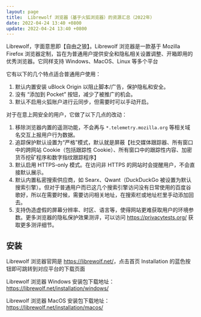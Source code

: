 ```yaml
---
layout: page
title:  Librewolf 浏览器（基于火狐浏览器）的资源汇总（2022年）
date: 2022-04-24 13:40 +0800
update: 2022-04-24 13:40 +0800
---
```


Librewolf，字面意思即【自由之狼】。Librewolf 浏览器是一款基于 Mozilla Firefox 浏览器定制，旨在为普通用户提供安全和隐私相关设置调整、开箱即用的优秀浏览器。它同样支持 Windows、MacOS、Linux 等多个平台

它有以下的几个特点适合普通用户使用：

1. 默认内置安装 uBlock Origin 以阻止脚本/广告，保护隐私和安全。
2. 没有 “添加到 Pocket” 按钮，减少了被推广的机会。
3. 默认不启用火狐账户进行云同步，但需要时可以手动开启。

对于在意上网安全的用户，它做了以下几点的改动：

1. 移除浏览器内置的遥测功能，不会再与 ```*.telemetry.mozilla.org``` 等相关域名交互上报用户行为数据。
2. 追踪保护默认设置为“严格”模式，默认就是屏蔽【社交媒体跟踪器、所有窗口中的跨网站 Cookie（包括跟踪性 Cookie）、所有窗口中的跟踪性内容、加密货币挖矿程序和数字指纹跟踪程序】
3. 默认启用 HTTPS-only 模式。在访问非 HTTPS 的网站时会提醒用户，不会直接默认展示。
4. 默认内置私密搜索供应商，如 Searx、Qwant（DuckDuckGo 被设置为默认搜索引擎）。但对于普通用户而已这几个搜索引擎访问没有日常使用的百度谷歌好，所以在需要时候，需要访问相关地址，在搜索栏或地址栏里手动添加回去。
5. 支持伪造虚假的屏幕分辨率、时区、语言等，使得网站更难获取用户的环境参数。更多浏览器的隐私保护效果测评，可以访问 <a href="https://privacytests.org/" rel="nofollow" style="color: #0c82ff;">https://privacytests.org/ </a> 获取更多测评细节。

## 安装

Librewolf 浏览器官网是 <a href="https://librewolf.net/" rel="nofollow" style="color: #0c82ff;">https://librewolf.net/</a>，点击首页 Installation 的蓝色按钮即可跳转到对应平台的下载页面

Librewolf 浏览器 Windows 安装包下载地址：<a href="https://librewolf.net/installation/windows/" rel="nofollow" style="color: #0c82ff;">https://librewolf.net/installation/windows/</a>

Librewolf 浏览器 MacOS 安装包下载地址：<a href="https://librewolf.net/installation/macos/" rel="nofollow" style="color: #0c82ff;">https://librewolf.net/installation/macos/</a>

